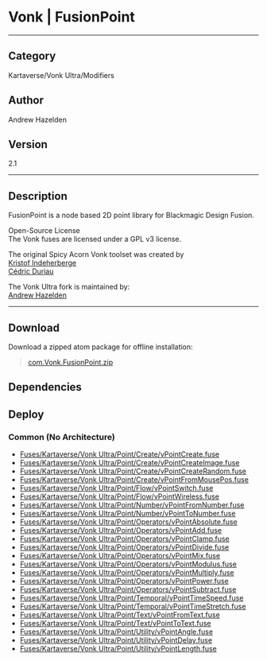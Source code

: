 # Vonk | FusionPoint
___

## Category
Kartaverse/Vonk Ultra/Modifiers

## Author
Andrew Hazelden

## Version
2.1

___

## Description
<p>FusionPoint is a node based 2D point library for Blackmagic Design Fusion.</p>

<p>Open-Source License<br>
The Vonk fuses are licensed under a GPL v3 license.</p>

<p>The original Spicy Acorn Vonk toolset was created by<br>
<a href="mailto:xmnr0x23@gmail.com">Kristof Indeherberge</a><br>
<a href="mailto:duriau.cedric@live.be">C&eacute;dric Duriau</a></p>

<p>The Vonk Ultra fork is maintained by:<br>
<a href="mailto:andrew@andrewhazelden.com">Andrew Hazelden</a></p>

___

## Download

Download a zipped atom package for offline installation:
> [com.Vonk.FusionPoint.zip](https://gitlab.com/WeSuckLess/Reactor/-/archive/master/Reactor-master.zip?path=Atoms/com.Vonk.FusionPoint)  

## Dependencies

## Deploy

### Common (No Architecture)

<ul>
<li><a href="https://gitlab.com/WeSuckLess/Reactor/-/blob/master/Atoms/com.Vonk.FusionPoint/Fuses/Kartaverse/Vonk Ultra/Point/Create/vPointCreate.fuse?ref_type=heads">Fuses/Kartaverse/Vonk Ultra/Point/Create/vPointCreate.fuse</a></li>
<li><a href="https://gitlab.com/WeSuckLess/Reactor/-/blob/master/Atoms/com.Vonk.FusionPoint/Fuses/Kartaverse/Vonk Ultra/Point/Create/vPointCreateImage.fuse?ref_type=heads">Fuses/Kartaverse/Vonk Ultra/Point/Create/vPointCreateImage.fuse</a></li>
<li><a href="https://gitlab.com/WeSuckLess/Reactor/-/blob/master/Atoms/com.Vonk.FusionPoint/Fuses/Kartaverse/Vonk Ultra/Point/Create/vPointCreateRandom.fuse?ref_type=heads">Fuses/Kartaverse/Vonk Ultra/Point/Create/vPointCreateRandom.fuse</a></li>
<li><a href="https://gitlab.com/WeSuckLess/Reactor/-/blob/master/Atoms/com.Vonk.FusionPoint/Fuses/Kartaverse/Vonk Ultra/Point/Create/vPointFromMousePos.fuse?ref_type=heads">Fuses/Kartaverse/Vonk Ultra/Point/Create/vPointFromMousePos.fuse</a></li>
<li><a href="https://gitlab.com/WeSuckLess/Reactor/-/blob/master/Atoms/com.Vonk.FusionPoint/Fuses/Kartaverse/Vonk Ultra/Point/Flow/vPointSwitch.fuse?ref_type=heads">Fuses/Kartaverse/Vonk Ultra/Point/Flow/vPointSwitch.fuse</a></li>
<li><a href="https://gitlab.com/WeSuckLess/Reactor/-/blob/master/Atoms/com.Vonk.FusionPoint/Fuses/Kartaverse/Vonk Ultra/Point/Flow/vPointWireless.fuse?ref_type=heads">Fuses/Kartaverse/Vonk Ultra/Point/Flow/vPointWireless.fuse</a></li>
<li><a href="https://gitlab.com/WeSuckLess/Reactor/-/blob/master/Atoms/com.Vonk.FusionPoint/Fuses/Kartaverse/Vonk Ultra/Point/Number/vPointFromNumber.fuse?ref_type=heads">Fuses/Kartaverse/Vonk Ultra/Point/Number/vPointFromNumber.fuse</a></li>
<li><a href="https://gitlab.com/WeSuckLess/Reactor/-/blob/master/Atoms/com.Vonk.FusionPoint/Fuses/Kartaverse/Vonk Ultra/Point/Number/vPointToNumber.fuse?ref_type=heads">Fuses/Kartaverse/Vonk Ultra/Point/Number/vPointToNumber.fuse</a></li>
<li><a href="https://gitlab.com/WeSuckLess/Reactor/-/blob/master/Atoms/com.Vonk.FusionPoint/Fuses/Kartaverse/Vonk Ultra/Point/Operators/vPointAbsolute.fuse?ref_type=heads">Fuses/Kartaverse/Vonk Ultra/Point/Operators/vPointAbsolute.fuse</a></li>
<li><a href="https://gitlab.com/WeSuckLess/Reactor/-/blob/master/Atoms/com.Vonk.FusionPoint/Fuses/Kartaverse/Vonk Ultra/Point/Operators/vPointAdd.fuse?ref_type=heads">Fuses/Kartaverse/Vonk Ultra/Point/Operators/vPointAdd.fuse</a></li>
<li><a href="https://gitlab.com/WeSuckLess/Reactor/-/blob/master/Atoms/com.Vonk.FusionPoint/Fuses/Kartaverse/Vonk Ultra/Point/Operators/vPointClamp.fuse?ref_type=heads">Fuses/Kartaverse/Vonk Ultra/Point/Operators/vPointClamp.fuse</a></li>
<li><a href="https://gitlab.com/WeSuckLess/Reactor/-/blob/master/Atoms/com.Vonk.FusionPoint/Fuses/Kartaverse/Vonk Ultra/Point/Operators/vPointDivide.fuse?ref_type=heads">Fuses/Kartaverse/Vonk Ultra/Point/Operators/vPointDivide.fuse</a></li>
<li><a href="https://gitlab.com/WeSuckLess/Reactor/-/blob/master/Atoms/com.Vonk.FusionPoint/Fuses/Kartaverse/Vonk Ultra/Point/Operators/vPointMix.fuse?ref_type=heads">Fuses/Kartaverse/Vonk Ultra/Point/Operators/vPointMix.fuse</a></li>
<li><a href="https://gitlab.com/WeSuckLess/Reactor/-/blob/master/Atoms/com.Vonk.FusionPoint/Fuses/Kartaverse/Vonk Ultra/Point/Operators/vPointModulus.fuse?ref_type=heads">Fuses/Kartaverse/Vonk Ultra/Point/Operators/vPointModulus.fuse</a></li>
<li><a href="https://gitlab.com/WeSuckLess/Reactor/-/blob/master/Atoms/com.Vonk.FusionPoint/Fuses/Kartaverse/Vonk Ultra/Point/Operators/vPointMultiply.fuse?ref_type=heads">Fuses/Kartaverse/Vonk Ultra/Point/Operators/vPointMultiply.fuse</a></li>
<li><a href="https://gitlab.com/WeSuckLess/Reactor/-/blob/master/Atoms/com.Vonk.FusionPoint/Fuses/Kartaverse/Vonk Ultra/Point/Operators/vPointPower.fuse?ref_type=heads">Fuses/Kartaverse/Vonk Ultra/Point/Operators/vPointPower.fuse</a></li>
<li><a href="https://gitlab.com/WeSuckLess/Reactor/-/blob/master/Atoms/com.Vonk.FusionPoint/Fuses/Kartaverse/Vonk Ultra/Point/Operators/vPointSubtract.fuse?ref_type=heads">Fuses/Kartaverse/Vonk Ultra/Point/Operators/vPointSubtract.fuse</a></li>
<li><a href="https://gitlab.com/WeSuckLess/Reactor/-/blob/master/Atoms/com.Vonk.FusionPoint/Fuses/Kartaverse/Vonk Ultra/Point/Temporal/vPointTimeSpeed.fuse?ref_type=heads">Fuses/Kartaverse/Vonk Ultra/Point/Temporal/vPointTimeSpeed.fuse</a></li>
<li><a href="https://gitlab.com/WeSuckLess/Reactor/-/blob/master/Atoms/com.Vonk.FusionPoint/Fuses/Kartaverse/Vonk Ultra/Point/Temporal/vPointTimeStretch.fuse?ref_type=heads">Fuses/Kartaverse/Vonk Ultra/Point/Temporal/vPointTimeStretch.fuse</a></li>
<li><a href="https://gitlab.com/WeSuckLess/Reactor/-/blob/master/Atoms/com.Vonk.FusionPoint/Fuses/Kartaverse/Vonk Ultra/Point/Text/vPointFromText.fuse?ref_type=heads">Fuses/Kartaverse/Vonk Ultra/Point/Text/vPointFromText.fuse</a></li>
<li><a href="https://gitlab.com/WeSuckLess/Reactor/-/blob/master/Atoms/com.Vonk.FusionPoint/Fuses/Kartaverse/Vonk Ultra/Point/Text/vPointToText.fuse?ref_type=heads">Fuses/Kartaverse/Vonk Ultra/Point/Text/vPointToText.fuse</a></li>
<li><a href="https://gitlab.com/WeSuckLess/Reactor/-/blob/master/Atoms/com.Vonk.FusionPoint/Fuses/Kartaverse/Vonk Ultra/Point/Utility/vPointAngle.fuse?ref_type=heads">Fuses/Kartaverse/Vonk Ultra/Point/Utility/vPointAngle.fuse</a></li>
<li><a href="https://gitlab.com/WeSuckLess/Reactor/-/blob/master/Atoms/com.Vonk.FusionPoint/Fuses/Kartaverse/Vonk Ultra/Point/Utility/vPointDelay.fuse?ref_type=heads">Fuses/Kartaverse/Vonk Ultra/Point/Utility/vPointDelay.fuse</a></li>
<li><a href="https://gitlab.com/WeSuckLess/Reactor/-/blob/master/Atoms/com.Vonk.FusionPoint/Fuses/Kartaverse/Vonk Ultra/Point/Utility/vPointLength.fuse?ref_type=heads">Fuses/Kartaverse/Vonk Ultra/Point/Utility/vPointLength.fuse</a></li>
</ul>
